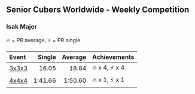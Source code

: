 ## Senior Cubers Worldwide - Weekly Competition
### Isak Majer

🔥 = PR average, ⚡ = PR single.

| Event | Single | Average | Achievements|
| :-- | --: | --: | :-- |
| [3x3x3](isak_majer/333.md) | 16.05 | 18.84 | 🔥 x 4, ⚡ x 4 |
| [4x4x4](isak_majer/444.md) | 1:41.66 | 1:50.60 | 🔥 x 1, ⚡ x 1 |

<!-- Global site tag (gtag.js) - Google Analytics -->
<script async src="https://www.googletagmanager.com/gtag/js?id=UA-86348435-3"></script>
<script>window.dataLayer = window.dataLayer || []; function gtag() {dataLayer.push(arguments);} gtag('js', new Date()); gtag('config', 'UA-86348435-3');</script>
